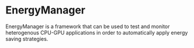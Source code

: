 # EnergyManager

EnergyManager is a framework that can be used to test and monitor heterogenous CPU-GPU applications in order to automatically apply energy saving strategies.
